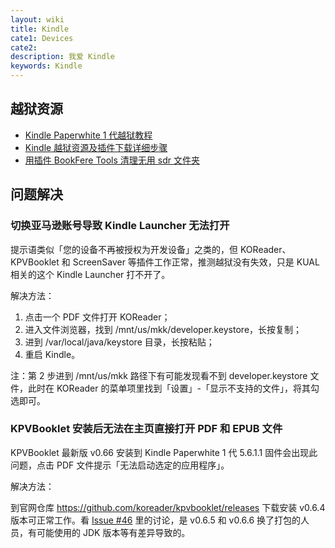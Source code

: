 ```yaml
---
layout: wiki
title: Kindle
cate1: Devices
cate2: 
description: 我爱 Kindle
keywords: Kindle
---
```


## 越狱资源

- [Kindle Paperwhite 1 代越狱教程](https://bookfere.com/post/512.html)
- [Kindle 越狱资源及插件下载详细步骤](https://bookfere.com/post/311.html)
- [用插件 BookFere Tools 清理无用 sdr 文件夹](https://bookfere.com/post/480.html)

## 问题解决

### 切换亚马逊账号导致 Kindle Launcher 无法打开

提示语类似「您的设备不再被授权为开发设备」之类的，但 KOReader、KPVBooklet 和 ScreenSaver 等插件工作正常，推测越狱没有失效，只是 KUAL 相关的这个 Kindle Launcher 打不开了。

解决方法：

1. 点击一个 PDF 文件打开 KOReader；
2. 进入文件浏览器，找到 /mnt/us/mkk/developer.keystore，长按复制；
3. 进到 /var/local/java/keystore 目录，长按粘贴；
4. 重启 Kindle。

注：第 2 步进到 /mnt/us/mkk 路径下有可能发现看不到 developer.keystore 文件，此时在 KOReader 的菜单项里找到「设置」-「显示不支持的文件」，将其勾选即可。

### KPVBooklet 安装后无法在主页直接打开 PDF 和 EPUB 文件

KPVBooklet 最新版 v0.66 安装到 Kindle Paperwhite 1 代 5.6.1.1 固件会出现此问题，点击 PDF 文件提示「无法启动选定的应用程序」。

解决方法：

到官网仓库 <https://github.com/koreader/kpvbooklet/releases> 下载安装 v0.6.4 版本可正常工作。看 [Issue #46](https://github.com/koreader/kpvbooklet/issues/46) 里的讨论，是 v0.6.5 和 v0.6.6 换了打包的人员，有可能使用的 JDK 版本等有差异导致的。

